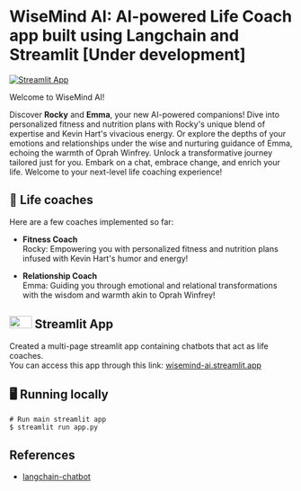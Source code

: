 # WiseMind AI: AI-powered Life Coach app built using Langchain and Streamlit [Under development]

[![Streamlit App](https://static.streamlit.io/badges/streamlit_badge_black_white.svg)](https://wisemind-ai.streamlit.app/)

Welcome to WiseMind AI!

Discover **Rocky** and **Emma**, your new AI-powered companions! Dive into personalized fitness and nutrition 
plans with Rocky's unique blend of expertise and Kevin Hart's vivacious energy. Or explore the depths of your 
emotions and relationships under the wise and nurturing guidance of Emma, echoing the warmth of Oprah Winfrey. 
Unlock a transformative journey tailored just for you. Embark on a chat, embrace change, and enrich your life. 
Welcome to your next-level life coaching experience!

## 💬 Life coaches
Here are a few coaches implemented so far:

-  **Fitness Coach** \
  Rocky: Empowering you with personalized fitness and nutrition plans infused with Kevin Hart's humor and energy!

  -  **Relationship Coach** \
  Emma: Guiding you through emotional and relational transformations with the wisdom and warmth akin to Oprah Winfrey!

## <img src="https://streamlit.io/images/brand/streamlit-mark-color.png" width="40" height="22"> Streamlit App
Created a multi-page streamlit app containing chatbots that act as life coaches. \
You can access this app through this link: [wisemind-ai.streamlit.app](https://wisemind-ai.streamlit.app/)

## 🖥️ Running locally
```shell
# Run main streamlit app
$ streamlit run app.py
```
## References
- [langchain-chatbot](https://github.com/shashankdeshpande/langchain-chatbot)
